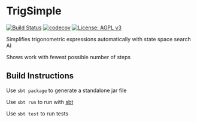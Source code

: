 # TrigSimple
[![Build Status](https://travis-ci.org/CBSkarmory/trig_simplify.png)](https://travis-ci.org/CBSkarmory/trig_simplify)
[![codecov](https://codecov.io/gh/CBSkarmory/trig_simplify/branch/master/graph/badge.svg)](https://codecov.io/gh/CBSkarmory/trig_simplify)
[![License: AGPL v3](https://img.shields.io/badge/License-AGPL%20v3-blue.svg)](https://www.gnu.org/licenses/agpl-3.0)

Simplifies trigonometric expressions automatically with state space search AI

Shows work with fewest possible number of steps

## Build Instructions
Use `sbt package` to generate a standalone jar file

Use `sbt run` to run with [sbt](https://www.scala-sbt.org/)

Use `sbt test` to run tests
